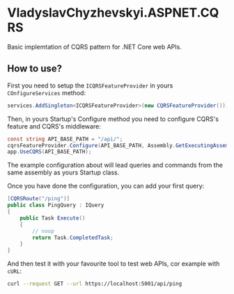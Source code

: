 # VladyslavChyzhevskyi.ASPNET.CQRS

Basic implemtation of CQRS pattern for .NET Core web APIs.

## How to use?

First you need to setup the `ICQRSFeatureProvider` in yours `COnfigureServices` method:

```csharp
services.AddSingleton<ICQRSFeatureProvider>(new CQRSFeatureProvider());
```

Then, in yours Startup's Configure method you need to configure CQRS's feature and CQRS's middleware:

```csharp
const string API_BASE_PATH = "/api/";
cqrsFeatureProvider.Configure(API_BASE_PATH, Assembly.GetExecutingAssembly());
app.UseCQRS(API_BASE_PATH);
```

The example configuration about will lead queries and commands from the same assembly as yours Startup class.

Once you have done the configuration, you can add your first query:

```csharp
[CQRSRoute("/ping")]
public class PingQuery : IQuery
{
    public Task Execute()
    {
        // noop
        return Task.CompletedTask;
    }
}
```

And then test it with your favourite tool to test web APIs, cor example with `cURL`:

```sh
curl --request GET --url https://localhost:5001/api/ping
```
